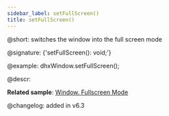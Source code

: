 ```yaml
---
sidebar_label: setFullScreen()
title: setFullScreen()
---          
```


@short: switches the window into the full screen mode

@signature: {'setFullScreen(): void;'}

@example:
dhxWindow.setFullScreen();

@descr:

**Related sample**: [Window. Fullscreen Mode](https://snippet.dhtmlx.com/aftti5fy)

@changelog:
added in v6.3

[comment]: # (@related:window/usage.md#fullscreen-mode)
